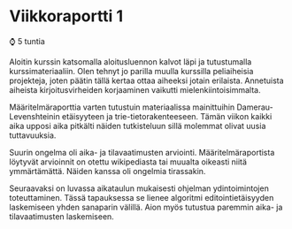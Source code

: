 # Viikkoraportti 1

:watch: 5 tuntia

Aloitin kurssin katsomalla aloitusluennon kalvot läpi ja tutustumalla kurssimateriaaliin. Olen tehnyt jo parilla muulla kurssilla peliaiheisia projekteja, joten päätin tällä kertaa ottaa aiheeksi jotain erilaista. Annetuista aiheista kirjoitusvirheiden korjaaminen vaikutti mielenkiintoisimmalta.

Määritelmäraporttia varten tutustuin materiaalissa mainittuihin Damerau-Levenshteinin etäisyyteen ja trie-tietorakenteeseen. Tämän viikon kaikki aika upposi aika pitkälti näiden tutkisteluun sillä molemmat olivat uusia tuttavuuksia.

Suurin ongelma oli aika- ja tilavaatimusten arviointi. Määritelmäraportista löytyvät arvioinnit on otettu wikipediasta tai muualta oikeasti niitä ymmärtämättä. Näiden kanssa oli ongelmia tirassakin.

Seuraavaksi on luvassa aikataulun mukaisesti ohjelman ydintoimintojen toteuttaminen. Tässä tapauksessa se lienee algoritmi editointietäisyyden laskemiseen yhden sanaparin välillä. Aion myös tutustua paremmin aika- ja tilavaatimusten laskemiseen.
